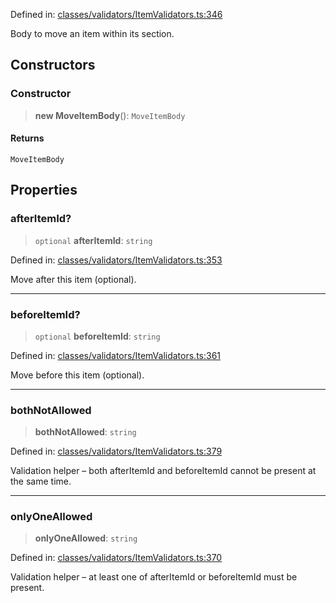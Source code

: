 Defined in: [classes/validators/ItemValidators.ts:346](https://github.com/continuousactivelearning/vibe/blob/bbe96e7b9c72b9bbcc5896c45a0f74ad711a9075/backend/src/modules/courses/classes/validators/ItemValidators.ts#L346)

Body to move an item within its section.

## Constructors

### Constructor

> **new MoveItemBody**(): `MoveItemBody`

#### Returns

`MoveItemBody`

## Properties

### afterItemId?

> `optional` **afterItemId**: `string`

Defined in: [classes/validators/ItemValidators.ts:353](https://github.com/continuousactivelearning/vibe/blob/bbe96e7b9c72b9bbcc5896c45a0f74ad711a9075/backend/src/modules/courses/classes/validators/ItemValidators.ts#L353)

Move after this item (optional).

***

### beforeItemId?

> `optional` **beforeItemId**: `string`

Defined in: [classes/validators/ItemValidators.ts:361](https://github.com/continuousactivelearning/vibe/blob/bbe96e7b9c72b9bbcc5896c45a0f74ad711a9075/backend/src/modules/courses/classes/validators/ItemValidators.ts#L361)

Move before this item (optional).

***

### bothNotAllowed

> **bothNotAllowed**: `string`

Defined in: [classes/validators/ItemValidators.ts:379](https://github.com/continuousactivelearning/vibe/blob/bbe96e7b9c72b9bbcc5896c45a0f74ad711a9075/backend/src/modules/courses/classes/validators/ItemValidators.ts#L379)

Validation helper – both afterItemId and beforeItemId cannot be present at the same time.

***

### onlyOneAllowed

> **onlyOneAllowed**: `string`

Defined in: [classes/validators/ItemValidators.ts:370](https://github.com/continuousactivelearning/vibe/blob/bbe96e7b9c72b9bbcc5896c45a0f74ad711a9075/backend/src/modules/courses/classes/validators/ItemValidators.ts#L370)

Validation helper – at least one of afterItemId or beforeItemId must be present.
